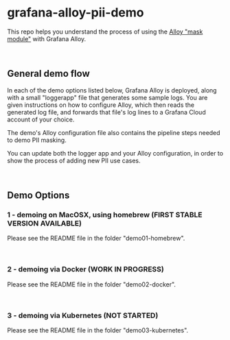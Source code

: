 # grafana-alloy-pii-demo
This repo helps you understand the process of using the [Alloy "mask module"](https://github.com/grafana/alloy-modules/blob/main/modules/kubernetes/annotations/logs/mask.alloy) with Grafana Alloy.

&nbsp;  
## General demo flow
In each of the demo options listed below, Grafana Alloy is deployed, along with a small "loggerapp" file 
that generates some sample logs. You are given instructions on how to configure Alloy, which then reads the 
generated log file, and forwards that file's log lines to a Grafana Cloud account of your choice.

The demo's Alloy configuration file also contains the pipeline steps needed to demo PII masking. 

You can update both the logger app and your Alloy configuration, in order to show the process of adding new
PII use cases.


&nbsp;  
## Demo Options

### 1 - demoing on MacOSX, using homebrew (FIRST STABLE VERSION AVAILABLE)
Please see the README file in the folder "demo01-homebrew".

&nbsp;  
### 2 - demoing via Docker (WORK IN PROGRESS)
Please see the README file in the folder "demo02-docker".

&nbsp;  
### 3 - demoing via Kubernetes (NOT STARTED)
Please see the README file in the folder "demo03-kubernetes".
